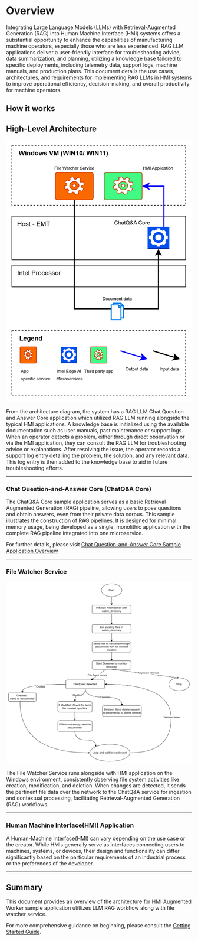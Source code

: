 # Overview

Integrating Large Language Models (LLMs) with Retrieval-Augmented Generation (RAG) into Human Machine Interface (HMI) systems offers a substantial opportunity to enhance the capabilities of manufacturing machine operators, especially those who are less experienced. RAG LLM applications deliver a user-friendly interface for troubleshooting advice, data summarization, and planning, utilizing a knowledge base tailored to specific deployments, including telemetry data, support logs, machine manuals, and production plans. This document details the use cases, architectures, and requirements for implementing RAG LLMs in HMI systems to improve operational efficiency, decision-making, and overall productivity for machine operators.

## How it works

## High-Level Architecture

![HMI Augmented Worker Architecture Diagram](./_images/hmi-augmented-worker-architecture.png)

From the architecture diagram, the system has a RAG LLM Chat Question and Answer Core application which utilized RAG LLM running alongside the typical HMI applications. A knowledge base is initialized using the available documentation such as user manuals, past maintenance or support logs. When an operator detects a problem, either through direct observation or via the HMI application, they can consult the RAG LLM for troubleshooting advice or explanations. After resolving the issue, the operator records a support log entry detailing the problem, the solution, and any relevant data. This log entry is then added to the knowledge base to aid in future troubleshooting efforts.

---

### Chat Question-and-Answer Core (ChatQ&A Core)

The ChatQ&A Core sample application serves as a basic Retrieval Augmented Generation (RAG) pipeline, allowing users to pose questions and obtain answers, even from their private data corpus. This sample illustrates the construction of RAG pipelines. It is designed for minimal memory usage, being developed as a single, monolithic application with the complete RAG pipeline integrated into one microservice.

For further details, please visit [Chat Question-and-Answer Core Sample Application Overview](https://github.com/open-edge-platform/edge-ai-libraries/blob/main/sample-applications/chat-question-and-answer-core/docs/user-guide/overview.md)

---

### File Watcher Service

![File Watcher Service Implementation Logic Flow](./_images/file-watcher-implementation-logic.png)

The File Watcher Service runs alongside with HMI application on the Windows environment, consistently observing file system activities like creation, modification, and deletion. When changes are detected, it sends the pertinent file data over the network to the ChatQ&A service for ingestion and contextual processing, facilitating Retrieval-Augmented Generation (RAG) workflows.

---

### Human Machine Interface(HMI) Application

A Human-Machine Interface(HMI) can vary depending on the use case or the creator. While HMIs generally serve as interfaces connecting users to machines, systems, or devices, their design and functionality can differ significantly based on the particular requirements of an industrial process or the preferences of the developer.

---

## Summary

This document provides an overview of the architecture for HMI Augmented Worker sample application utitlizes LLM RAG workflow along with file watcher service.

For more comprehensive guidance on beginning, please consult the [Getting Started Guide](./get-started.md).